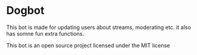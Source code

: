 # Dogbot
This bot is made for updating users about streams, moderating etc. it also has somne fun extra functions.

This bot is an open source project licensed under the MIT license


